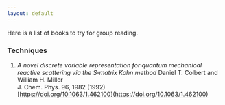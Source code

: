```yaml
---
layout: default
---
```

Here is a list of books to try for group reading. 

### Techniques               
1. _A novel discrete variable representation for quantum mechanical reactive scattering via the S‐matrix Kohn method_
Daniel T. Colbert and William H. Miller     
J. Chem. Phys. 96, 1982 (1992)       
[https://doi.org/10.1063/1.462100](https://doi.org/10.1063/1.462100)

